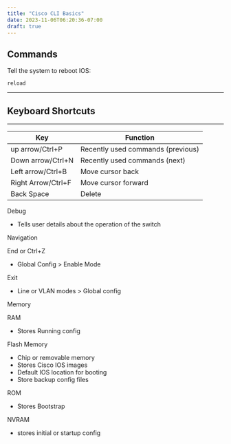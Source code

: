 ```yaml
---
title: "Cisco CLI Basics"
date: 2023-11-06T06:20:36-07:00
draft: true
---
```


## Commands

Tell the system to reboot IOS:
```
reload
```  

---
## Keyboard Shortcuts
---

| Key | Function |
|---|---|
|up arrow/Ctrl+P | Recently used commands (previous)|
|Down arrow/Ctrl+N | Recently used commands (next)|
|Left arrow/Ctrl+B | Move cursor back|
|Right Arrow/Ctrl+F | Move cursor forward|
|Back Space | Delete|

Debug

-   Tells user details about the operation of the switch

Navigation

End or Ctrl+Z

-   Global Config > Enable Mode

Exit

-   Line or VLAN modes > Global config

Memory

RAM

-   Stores Running config

Flash Memory

-   Chip or removable memory
-   Stores Cisco IOS images
-   Default IOS location for booting
-   Store backup config files

ROM

-   Stores Bootstrap

NVRAM

-   stores initial or startup config
